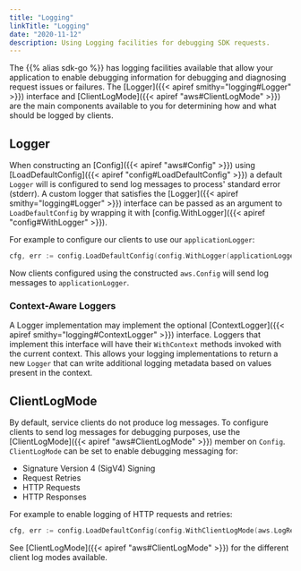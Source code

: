 ```yaml
---
title: "Logging"
linkTitle: "Logging"
date: "2020-11-12"
description: Using Logging facilities for debugging SDK requests.
---
```


The {{% alias sdk-go %}} has logging facilities available that allow your application to enable debugging information
for debugging and diagnosing request issues or failures. The [Logger]({{< apiref smithy="logging#Logger" >}}) interface
and [ClientLogMode]({{< apiref "aws#ClientLogMode" >}}) are the main components available to you for determining how and
what should be logged by clients.

## Logger

When constructing an [Config]({{< apiref "aws#Config" >}}) using
[LoadDefaultConfig]({{< apiref "config#LoadDefaultConfig" >}}) a default `Logger` will is configured to send log
messages to process' standard error (stderr). A custom logger that satisfies the 
[Logger]({{< apiref smithy="logging#Logger" >}}) interface can be passed as an argument to `LoadDefaultConfig` 
by wrapping it with [config.WithLogger]({{< apiref "config#WithLogger" >}}).

For example to configure our clients to use our `applicationLogger`:

```go
cfg, err := config.LoadDefaultConfig(config.WithLogger(applicationLogger))
```

Now clients configured using the constructed `aws.Config` will send log messages to `applicationLogger`.

### Context-Aware Loggers

A Logger implementation may implement the optional [ContextLogger]({{< apiref smithy="logging#ContextLogger" >}})
interface. Loggers that implement this interface will have their `WithContext` methods invoked with the current context.
This allows your logging implementations to return a new `Logger` that can write additional logging metadata based
on values present in the context.

## ClientLogMode

By default, service clients do not produce log messages. To configure clients to send log messages for debugging
purposes, use the [ClientLogMode]({{< apiref "aws#ClientLogMode" >}}) member on `Config`. `ClientLogMode`
can be set to enable debugging messaging for:

* Signature Version 4 (SigV4) Signing
* Request Retries
* HTTP Requests
* HTTP Responses

For example to enable logging of HTTP requests and retries:

```go
cfg, err := config.LoadDefaultConfig(config.WithClientLogMode(aws.LogRetries | aws.LogRequest))
```

See [ClientLogMode]({{< apiref "aws#ClientLogMode" >}}) for the different client log modes available.

